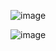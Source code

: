 ![image](https://github.com/user-attachments/assets/5b02e059-c5a0-4e86-bd87-f78a29be07d8)


![image](https://github.com/user-attachments/assets/86e52525-21cf-4b08-a935-4516340390d6)
